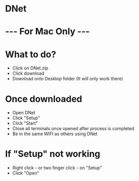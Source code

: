 # DNet
# --- For Mac Only ---
# What to do?
- Click on DNet.zip
- Click download
- Download onto Desktop folder (It will only work there)

# Once downloaded
- Open DNet
- Click "Setup"
- Click "Start"
- Close all terminals once opened after process is completed
- Be in the same WIFI as others using DNet

# If "Setup" not working
- Right click - or two finger click - on "Setup"
- Click "Open"
